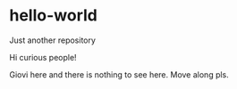 # hello-world
Just another repository

Hi curious people!

Giovi here and there is nothing to see here. Move along pls.
